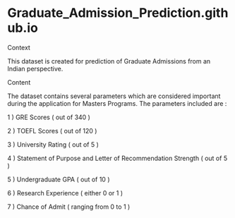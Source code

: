 # Graduate_Admission_Prediction.github.io
Context

This dataset is created for prediction of Graduate Admissions from an Indian perspective.

Content

The dataset contains several parameters which are considered important during the application for Masters Programs. The parameters included are :

1 ) GRE Scores ( out of 340 )

2 ) TOEFL Scores ( out of 120 )

3 ) University Rating ( out of 5 )

4 ) Statement of Purpose and Letter of Recommendation Strength ( out of 5 )

5 ) Undergraduate GPA ( out of 10 )

6 ) Research Experience ( either 0 or 1 )

7 ) Chance of Admit ( ranging from 0 to 1 )
